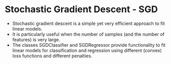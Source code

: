 Stochastic Gradient Descent - SGD
====================================
- Stochastic gradient descent is a simple yet very efficient approach to fit linear models. 
- It is particularly useful when the number of samples (and the number of features) is very large.
- The classes SGDClassifier and SGDRegressor provide functionality to fit linear models for classification and regression using different (convex) loss functions and different penalties.

